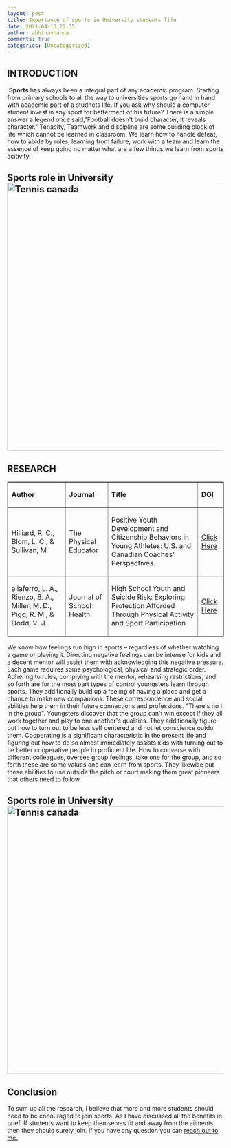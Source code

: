 ```yaml
---
layout: post
title: Importance of sports in University students life
date: 2021-04-13 22:35
author: abhinavhanda
comments: true
categories: [Uncategorized]
---
```

<h2>INTRODUCTION</h2>
<p class="rtejustify"> <b>Sports</b> has always been a integral part of any academic program. Starting from primary schools to all the way to universities sports go hand in hand with academic part of a studnets life. If you ask why should a computer student invest in any sport for betterment of his future? There is a simple answer a legend once said,"Football doesn't build character, it reveals character." Tenacity, Teamwork and discipline are some building block of life which cannot be learned in classroom. We learn how to handle defeat, how to abide by rules, learning from failure, work with a team and learn the essence of keep going no matter what are a few things we learn from sports acitivity. </p>
<h2 class="rtejustify">Sports role in University<img class="alignnone size-full wp-image-609" src="https://www.jbcnschool.edu.in/wp-content/uploads/2017/10/character-building-traits.jpg" alt="Tennis canada" width="1302" height="621" />

<h2>RESEARCH</h2>


<table border="1" cellspacing="0" cellpadding="0">
<tbody>
<tr>
<td>
<p class="rtejustify"><strong>Author</strong></p>
</td>
<td>
<p class="rtejustify"><strong>Journal</strong></p>
</td>
  <td>
<p class="rtejustify"><strong>Title</strong></p>
</td>
    <td>
<p class="rtejustify"><strong>DOI</strong></p>
</td>
</tr>
<tr>
<td>
<p class="rtejustify">Hilliard, R. C., Blom, L. C., & Sullivan, M</p>
</td>
<td>
<p class="rtejustify">The Physical Educator</p>
</td>
  <td>
<p class="rtejustify">Positive Youth Development and Citizenship Behaviors in Young Athletes: U.S. and Canadian Coaches’ Perspectives.</p>
</td>
      <td>
        <p class="rtejustify"><a href = https://doi.org/10.1111/j.1746-1561.2008.00342.x>Click Here</a></p>
</td>
</tr>
<tr>
<td>
<p class="rtejustify">aliaferro, L. A., Rienzo, B. A., Miller, M. D., Pigg, R. M., & Dodd, V. J.</p>
</td>
<td>
<p class="rtejustify">Journal of School Health</p>
</td>
  <td>
<p class="rtejustify">High School Youth and Suicide Risk: Exploring Protection Afforded Through Physical Activity and Sport Participation</p>
</td>
    <td>
      <p class="rtejustify"><a href = https://doi.org/10.18666/tpe-2019-v76-i5-8008> Click Here</a></p>
</td>
</tr>

</tbody>
</table>



<p>We know how feelings run high in sports – regardless of whether watching a game or playing it. Directing
negative feelings can be intense for kids and a decent mentor will assist them with acknowledging this
negative pressure. Each game requires some psychological, physical and strategic order. Adhering to
rules, complying with the mentor, rehearsing restrictions, and so forth are for the most part types of
control youngsters learn through sports. They additionally build up a feeling of having a place and get a
chance to make new companions. These correspondence and social abilities help them in their future
connections and professions. "There's no I in the group". Youngsters discover that the group can't win
except if they all work together and play to one another's qualities. They additionally figure out how to
turn out to be less self centered and not let conscience outdo them. Cooperating is a significant
characteristic in the present life and figuring out how to do so almost immediately assists kids with
turning out to be better cooperative people in proficient life. How to converse with different colleagues,
oversee group feelings, take one for the group, and so forth these are some values one can learn from
sports. They likewise put these abilities to use outside the pitch or court making them great pioneers that
others need to follow.</p>


<h2 class="rtejustify">Sports role in University<img class="alignnone size-full wp-image-609" src="https://www.tenniscanada.com/wp-content/uploads/2020/02/NGA_5294.jpg" alt="Tennis canada" width="1302" height="621" /></h2>
<h2><strong>Conclusion</strong></h2>
<p>To sum up all the research, I believe that more and more students should need to be encouraged to join
sports. As I have discussed all the benefits in brief. If students want to keep themselves fit and away from
the ailments, then they should surely join. If you have any question you can 
<a href="https://abhinavhanda21.github.io/">reach out to me.</a></p>





